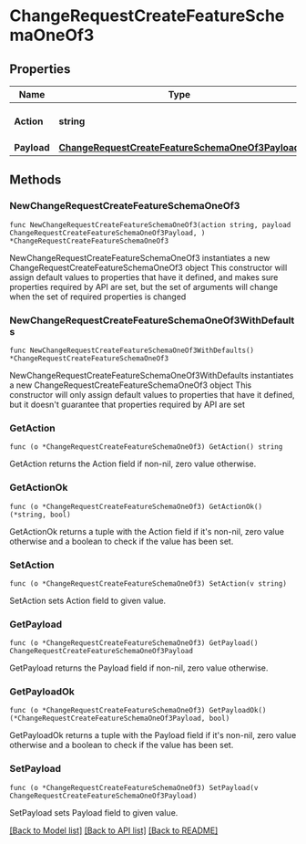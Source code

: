 # ChangeRequestCreateFeatureSchemaOneOf3

## Properties

Name | Type | Description | Notes
------------ | ------------- | ------------- | -------------
**Action** | **string** | The name of this action. | 
**Payload** | [**ChangeRequestCreateFeatureSchemaOneOf3Payload**](ChangeRequestCreateFeatureSchemaOneOf3Payload.md) |  | 

## Methods

### NewChangeRequestCreateFeatureSchemaOneOf3

`func NewChangeRequestCreateFeatureSchemaOneOf3(action string, payload ChangeRequestCreateFeatureSchemaOneOf3Payload, ) *ChangeRequestCreateFeatureSchemaOneOf3`

NewChangeRequestCreateFeatureSchemaOneOf3 instantiates a new ChangeRequestCreateFeatureSchemaOneOf3 object
This constructor will assign default values to properties that have it defined,
and makes sure properties required by API are set, but the set of arguments
will change when the set of required properties is changed

### NewChangeRequestCreateFeatureSchemaOneOf3WithDefaults

`func NewChangeRequestCreateFeatureSchemaOneOf3WithDefaults() *ChangeRequestCreateFeatureSchemaOneOf3`

NewChangeRequestCreateFeatureSchemaOneOf3WithDefaults instantiates a new ChangeRequestCreateFeatureSchemaOneOf3 object
This constructor will only assign default values to properties that have it defined,
but it doesn't guarantee that properties required by API are set

### GetAction

`func (o *ChangeRequestCreateFeatureSchemaOneOf3) GetAction() string`

GetAction returns the Action field if non-nil, zero value otherwise.

### GetActionOk

`func (o *ChangeRequestCreateFeatureSchemaOneOf3) GetActionOk() (*string, bool)`

GetActionOk returns a tuple with the Action field if it's non-nil, zero value otherwise
and a boolean to check if the value has been set.

### SetAction

`func (o *ChangeRequestCreateFeatureSchemaOneOf3) SetAction(v string)`

SetAction sets Action field to given value.


### GetPayload

`func (o *ChangeRequestCreateFeatureSchemaOneOf3) GetPayload() ChangeRequestCreateFeatureSchemaOneOf3Payload`

GetPayload returns the Payload field if non-nil, zero value otherwise.

### GetPayloadOk

`func (o *ChangeRequestCreateFeatureSchemaOneOf3) GetPayloadOk() (*ChangeRequestCreateFeatureSchemaOneOf3Payload, bool)`

GetPayloadOk returns a tuple with the Payload field if it's non-nil, zero value otherwise
and a boolean to check if the value has been set.

### SetPayload

`func (o *ChangeRequestCreateFeatureSchemaOneOf3) SetPayload(v ChangeRequestCreateFeatureSchemaOneOf3Payload)`

SetPayload sets Payload field to given value.



[[Back to Model list]](../README.md#documentation-for-models) [[Back to API list]](../README.md#documentation-for-api-endpoints) [[Back to README]](../README.md)


